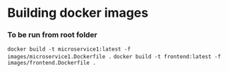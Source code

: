 # Building docker images
### To be run from root folder
`docker build -t microservice1:latest -f images/microservice1.Dockerfile .`
`docker build -t frontend:latest -f images/frontend.Dockerfile .`